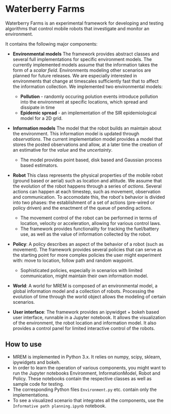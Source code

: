 # Waterberry Farms

Waterberry Farms is an experimental framework for developing and testing algorithms that control mobile robots that investigate and monitor an environment.

It contains the following major components:

* __Environmental models__ The framework provides abstract classes and several full implementations for specific environment models. The currently implemented models assume that the information takes the form of a _scalar field_. Environments modeling other scenarios are planned for future releases. We are especially interested in environments that change at timescales sufficiently fast that to affect the information collection. We implemented two environmental models:
  * __Pollution__ - randomly occuring polution events introduce pollution into the environment at specific locations, which spread and dissipate in time
  * __Epidemic spread__ - an implementation of the SIR epidemiological model for a 2D grid.
  
* __Information models__ The model that the robot builds an maintain about the environment. This information model is updated through _observations_. The current implementation model provides a model that stores the posted observations and allow, at a later time the creation of an estimative for the _value_ and the _uncertainty_.
  * The model provides point based, disk based and Gaussian process based estimators.

* __Robot__ This class represents the physical properties of the mobile robot (ground based or aerial) such as location and altitude. We assume that the evolution of the robot happens through a series of _actions_. Several actions can happen at each timestep, such as movement, observation and communication. To accomodate this, the robot's behavior is divided into two phases: the establishment of a set of actions (pre-wired or policy driven) and the enactment of the queue of pending actions. 
  * The movement control of the robot can be performed in terms of location, velocity or acceleration, allowing for various control laws.
  * The framework provides functionality for tracking the fuel/battery use, as well as the value of information collected by the robot.

* __Policy__: A policy describes an aspect of the behavior of a robot (such as movement). The framework provides several policies that can serve as the starting point for more complex policies the user might experiment with: move to location, follow path and random waypoint.
  * Sophisticated policies, especially in scenarios with limited communication, might maintain their own information model. 

* __World__: A world for MREM is composed of an environmental model, a global information model and a collection of robots. Processing the evolution of time through the world object allows the modeling of certain scenarios. 

* __User interface__: The framework provides an ipywidget + bokeh based user interface, runnable in a Jupyter notebook. It allows the visualization of the environment, the robot location and information model. It also provides a control panel for limited interactive control of the robots.

## How to use

* MREM is implemented in Python 3.x. It relies on numpy, scipy, sklearn, ipywidgets and bokeh. 
* In order to learn the operation of various components, you might want to run the Jupyter notebooks Environment, InformationModel, Robot and Policy. These notebooks contain the respective classes as well as sample code for testing.
* The corresponding Python files ```Environment.py``` etc. contain only the implementations. 
* To see a visualized scenario that integrates all the components, use the ```Informative path planning.ipynb``` notebook. 
